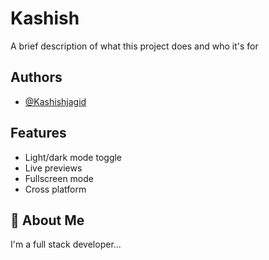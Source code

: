 
# Kashish

A brief description of what this project does and who it's for


## Authors

- [@Kashishjagid](https://www.github.com/octokatherine)


## Features

- Light/dark mode toggle
- Live previews
- Fullscreen mode
- Cross platform


## 🚀 About Me
I'm a full stack developer...


